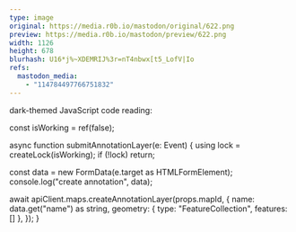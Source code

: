 ```yaml
---
type: image
original: https://media.r0b.io/mastodon/original/622.png
preview: https://media.r0b.io/mastodon/preview/622.png
width: 1126
height: 678
blurhash: U16*j%~XDEMRIJ%3r=nT4nbwx[t5_LofV|Io
refs:
  mastodon_media:
    - "114784497766751832"
---
```


dark-themed JavaScript code reading:

const isWorking = ref(false);

async function submitAnnotationLayer(e: Event) {
  using lock = createLock(isWorking);
  if (!lock) return;

  const data = new FormData(e.target as HTMLFormElement);
  console.log("create annotation", data);

  await apiClient.maps.createAnnotationLayer(props.mapId, {
    name: data.get("name") as string,
    geometry: { type: "FeatureCollection", features: [] },
  });
}

